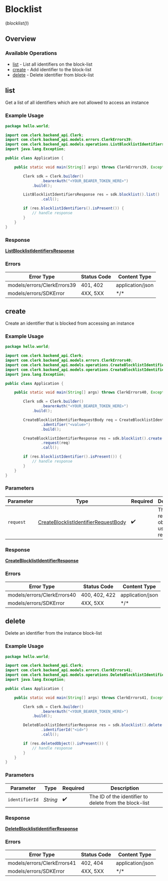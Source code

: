 # Blocklist
(*blocklist()*)

## Overview

### Available Operations

* [list](#list) - List all identifiers on the block-list
* [create](#create) - Add identifier to the block-list
* [delete](#delete) - Delete identifier from block-list

## list

Get a list of all identifiers which are not allowed to access an instance

### Example Usage

```java
package hello.world;

import com.clerk.backend_api.Clerk;
import com.clerk.backend_api.models.errors.ClerkErrors39;
import com.clerk.backend_api.models.operations.ListBlocklistIdentifiersResponse;
import java.lang.Exception;

public class Application {

    public static void main(String[] args) throws ClerkErrors39, Exception {

        Clerk sdk = Clerk.builder()
                .bearerAuth("<YOUR_BEARER_TOKEN_HERE>")
            .build();

        ListBlocklistIdentifiersResponse res = sdk.blocklist().list()
                .call();

        if (res.blocklistIdentifiers().isPresent()) {
            // handle response
        }
    }
}
```

### Response

**[ListBlocklistIdentifiersResponse](../../models/operations/ListBlocklistIdentifiersResponse.md)**

### Errors

| Error Type                  | Status Code                 | Content Type                |
| --------------------------- | --------------------------- | --------------------------- |
| models/errors/ClerkErrors39 | 401, 402                    | application/json            |
| models/errors/SDKError      | 4XX, 5XX                    | \*/\*                       |

## create

Create an identifier that is blocked from accessing an instance

### Example Usage

```java
package hello.world;

import com.clerk.backend_api.Clerk;
import com.clerk.backend_api.models.errors.ClerkErrors40;
import com.clerk.backend_api.models.operations.CreateBlocklistIdentifierRequestBody;
import com.clerk.backend_api.models.operations.CreateBlocklistIdentifierResponse;
import java.lang.Exception;

public class Application {

    public static void main(String[] args) throws ClerkErrors40, Exception {

        Clerk sdk = Clerk.builder()
                .bearerAuth("<YOUR_BEARER_TOKEN_HERE>")
            .build();

        CreateBlocklistIdentifierRequestBody req = CreateBlocklistIdentifierRequestBody.builder()
                .identifier("<value>")
                .build();

        CreateBlocklistIdentifierResponse res = sdk.blocklist().create()
                .request(req)
                .call();

        if (res.blocklistIdentifier().isPresent()) {
            // handle response
        }
    }
}
```

### Parameters

| Parameter                                                                                               | Type                                                                                                    | Required                                                                                                | Description                                                                                             |
| ------------------------------------------------------------------------------------------------------- | ------------------------------------------------------------------------------------------------------- | ------------------------------------------------------------------------------------------------------- | ------------------------------------------------------------------------------------------------------- |
| `request`                                                                                               | [CreateBlocklistIdentifierRequestBody](../../models/operations/CreateBlocklistIdentifierRequestBody.md) | :heavy_check_mark:                                                                                      | The request object to use for the request.                                                              |

### Response

**[CreateBlocklistIdentifierResponse](../../models/operations/CreateBlocklistIdentifierResponse.md)**

### Errors

| Error Type                  | Status Code                 | Content Type                |
| --------------------------- | --------------------------- | --------------------------- |
| models/errors/ClerkErrors40 | 400, 402, 422               | application/json            |
| models/errors/SDKError      | 4XX, 5XX                    | \*/\*                       |

## delete

Delete an identifier from the instance block-list

### Example Usage

```java
package hello.world;

import com.clerk.backend_api.Clerk;
import com.clerk.backend_api.models.errors.ClerkErrors41;
import com.clerk.backend_api.models.operations.DeleteBlocklistIdentifierResponse;
import java.lang.Exception;

public class Application {

    public static void main(String[] args) throws ClerkErrors41, Exception {

        Clerk sdk = Clerk.builder()
                .bearerAuth("<YOUR_BEARER_TOKEN_HERE>")
            .build();

        DeleteBlocklistIdentifierResponse res = sdk.blocklist().delete()
                .identifierId("<id>")
                .call();

        if (res.deletedObject().isPresent()) {
            // handle response
        }
    }
}
```

### Parameters

| Parameter                                              | Type                                                   | Required                                               | Description                                            |
| ------------------------------------------------------ | ------------------------------------------------------ | ------------------------------------------------------ | ------------------------------------------------------ |
| `identifierId`                                         | *String*                                               | :heavy_check_mark:                                     | The ID of the identifier to delete from the block-list |

### Response

**[DeleteBlocklistIdentifierResponse](../../models/operations/DeleteBlocklistIdentifierResponse.md)**

### Errors

| Error Type                  | Status Code                 | Content Type                |
| --------------------------- | --------------------------- | --------------------------- |
| models/errors/ClerkErrors41 | 402, 404                    | application/json            |
| models/errors/SDKError      | 4XX, 5XX                    | \*/\*                       |